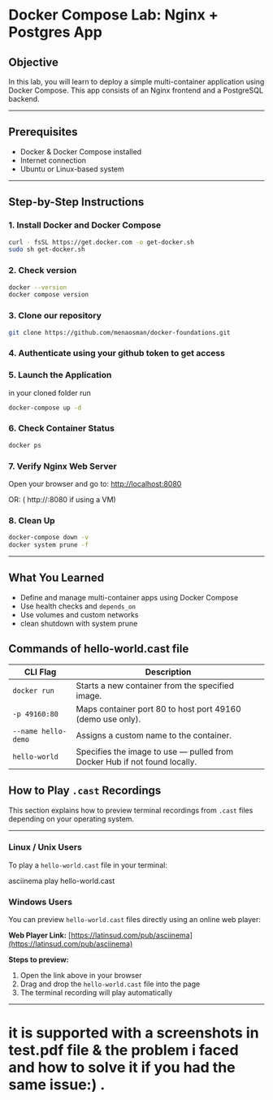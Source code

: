 
# Docker Compose Lab: Nginx + Postgres App

## Objective
In this lab, you will learn to deploy a simple multi-container application using Docker Compose. This app consists of an Nginx frontend and a PostgreSQL backend.

---

## Prerequisites
- Docker & Docker Compose installed
- Internet connection
- Ubuntu or Linux-based system

---

## Step-by-Step Instructions
### 1. Install Docker and Docker Compose

```bash
curl - fsSL https://get.docker.com -o get-docker.sh
sudo sh get-docker.sh
```

### 2. Check version 
```bash
docker --version
docker compose version

```

### 3. Clone our repository 
```bash
git clone https://github.com/menaosman/docker-foundations.git
```

### 4. Authenticate using your github token to get access
 

### 5. Launch the Application
in your cloned folder run 

```bash
docker-compose up -d
```

### 6. Check Container Status
```bash
docker ps
```

### 7. Verify Nginx Web Server
Open your browser and go to: [http://localhost:8080](http://localhost:8080)

OR: ( http://<your-vm-ip>:8080 if using a VM)

### 8. Clean Up
```bash
docker-compose down -v
docker system prune -f
```

---

## What You Learned
- Define and manage multi-container apps using Docker Compose
- Use health checks and `depends_on`
- Use volumes and custom networks
- clean shutdown with system prune


## Commands of hello-world.cast file 


| CLI Flag             | Description                                                                  |
|----------------------|-------------------------------------------------------------------------------|
| `docker run`         | Starts a new container from the specified image.                             |
| `-p 49160:80`        | Maps container port 80 to host port 49160 (demo use only).                   |
| `--name hello-demo`  | Assigns a custom name to the container.                                      |
| `hello-world`        | Specifies the image to use — pulled from Docker Hub if not found locally.    |


## How to Play `.cast` Recordings

This section explains how to preview terminal recordings from `.cast` files depending on your operating system.

---

### Linux / Unix Users

To play a `hello-world.cast` file in your terminal:

asciinema play hello-world.cast


### Windows Users 

You can preview `hello-world.cast` files directly using an online web player:

**Web Player Link:** [https://latinsud.com/pub/asciinema](https://latinsud.com/pub/asciinema)

**Steps to preview:**

1. Open the link above in your browser
2. Drag and drop the `hello-world.cast` file into the page
3. The terminal recording will play automatically

---
# it is supported with a screenshots in test.pdf file & the problem i faced and how to solve it if you had the same issue:) .
